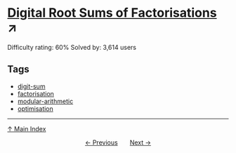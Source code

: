 # [Digital Root Sums of Factorisations](https://projecteuler.net/problem=159) ↗️

Difficulty rating: 60%
Solved by: 3,614 users
## Tags

- [digit-sum](../tags/digit-sum.md)
- [factorisation](../tags/factorisation.md)
- [modular-arithmetic](../tags/modular-arithmetic.md)
- [optimisation](../tags/optimisation.md)



---

[↑ Main Index](../README.md)


<div align=center><a href='158.md'>← Previous</a> &nbsp;&nbsp; &nbsp;&nbsp;  <a href='160.md'>Next →</a></div>
